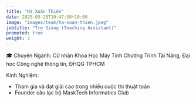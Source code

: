 ```yaml
---
title: "Hà Xuân Thiện"
date: 2025-03-28T10:47:58+10:00
image: "images/team/ha-xuan-thien.jpeg"
jobtitle: "Trợ Giảng (Teaching Assistant)"
promoted: true
weight: 3
---
```


🎓 Chuyên Ngành: Cử nhân Khoa Học Máy Tính Chương Trình Tài Năng, Đại học Công nghệ thông tin, ĐHQG TPHCM


Kinh Nghiệm:
- Tham gia và đạt giải cao trong nhiều cuộc thi thuật toán
- Founder câu lạc bộ MaskTech Informatics Club
